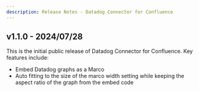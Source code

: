 ```yaml
---
description: Release Notes - Datadog Connector for Confluence
---
```


## v1.1.0 - 2024/07/28

This is the initial public release of Datadog Connector for Confluence. Key features include:

- Embed Datadog graphs as a Marco
- Auto fitting to the size of the marco width setting while keeping the aspect ratio of the graph from the embed code
